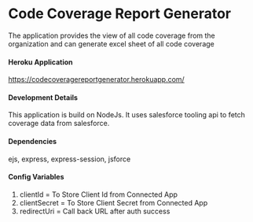 # Code Coverage Report Generator
The application provides the view of all code coverage from the organization and can generate excel sheet of all code coverage

#### Heroku Application
https://codecoveragereportgenerator.herokuapp.com/

#### Development Details
This application is build on NodeJs. It uses salesforce tooling api to fetch coverage data from salesforce.

#### Dependencies
ejs, express, express-session, jsforce

#### Config Variables 
1. clientId = To Store Client Id from Connected App
2. clientSecret = To Store Client Secret from Connected App
3. redirectUri = Call back URL after auth success
